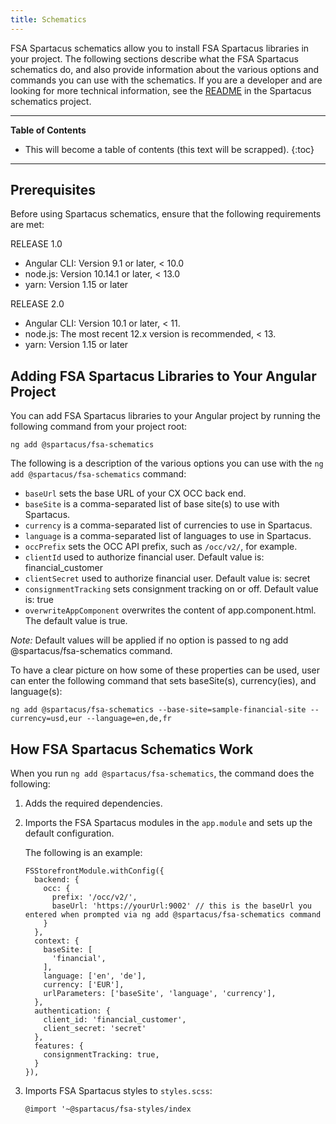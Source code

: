 ```yaml
---
title: Schematics
---
```


FSA Spartacus schematics allow you to install FSA Spartacus libraries in your project. The following sections describe what the FSA Spartacus schematics do, and also provide information about the various options and commands you can use with the schematics. If you are a developer and are looking for more technical information, see the [README](https://github.com/SAP/spartacus/blob/develop/projects/schematics/README.md) in the Spartacus schematics project.

***

**Table of Contents**

- This will become a table of contents (this text will be scrapped).
{:toc}

***

## Prerequisites

Before using Spartacus schematics, ensure that the following requirements are met:

RELEASE 1.0

- Angular CLI: Version 9.1 or later, < 10.0
- node.js: Version 10.14.1 or later, < 13.0
- yarn: Version 1.15 or later

RELEASE 2.0

- Angular CLI: Version 10.1 or later, < 11.
- node.js: The most recent 12.x version is recommended, < 13.
- yarn: Version 1.15 or later

## Adding FSA Spartacus Libraries to Your Angular Project

You can add FSA Spartacus libraries to your Angular project by running the following command from your project root:

```shell
ng add @spartacus/fsa-schematics
```

The following is a description of the various options you can use with the `ng add @spartacus/fsa-schematics` command:

- `baseUrl` sets the base URL of your CX OCC back end.
- `baseSite` is a comma-separated list of base site(s) to use with Spartacus.
- `currency` is a comma-separated list of currencies to use in Spartacus.
- `language` is a comma-separated list of languages to use in Spartacus.
- `occPrefix` sets the OCC API prefix, such as `/occ/v2/`, for example.
- `clientId` used to authorize financial user. Default value is: financial_customer
- `clientSecret` used to authorize financial user. Default value is: secret
- `consignmentTracking` sets consignment tracking on or off. Default value is: true
- `overwriteAppComponent` overwrites the content of app.component.html. The default value is true.

*Note:* Default values will be applied if no option is passed to ng add @spartacus/fsa-schematics command.

To have a clear picture on how some of these properties can be used, user can enter the following command that sets baseSite(s), currency(ies), and language(s):

```shell
ng add @spartacus/fsa-schematics --base-site=sample-financial-site --currency=usd,eur --language=en,de,fr
```

## How FSA Spartacus Schematics Work

When you run `ng add @spartacus/fsa-schematics`, the command does the following:

1. Adds the required dependencies.
1. Imports the FSA Spartacus modules in the `app.module` and sets up the default configuration.

    The following is an example:

    ```shell
    FSStorefrontModule.withConfig({
      backend: {
        occ: {
          prefix: '/occ/v2/',
          baseUrl: 'https://yourUrl:9002' // this is the baseUrl you entered when prompted via ng add @spartacus/fsa-schematics command
        }
      },
      context: {
        baseSite: [
          'financial',
        ],
        language: ['en', 'de'],
        currency: ['EUR'],
        urlParameters: ['baseSite', 'language', 'currency'],
      },
      authentication: {
        client_id: 'financial_customer',
        client_secret: 'secret'
      },
      features: {
        consignmentTracking: true,
      }
    }),
    ```

1. Imports FSA Spartacus styles to `styles.scss`:

    ```shell
    @import '~@spartacus/fsa-styles/index
    ```
